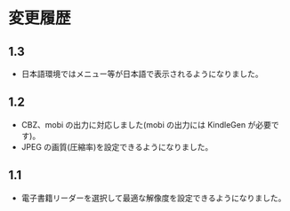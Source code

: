 変更履歴
========

1.3
---
* 日本語環境ではメニュー等が日本語で表示されるようになりました。

1.2
---
* CBZ、mobi の出力に対応しました(mobi の出力には KindleGen が必要です)。
* JPEG の画質(圧縮率)を設定できるようになりました。

1.1
---
* 電子書籍リーダーを選択して最適な解像度を設定できるようになりました。
